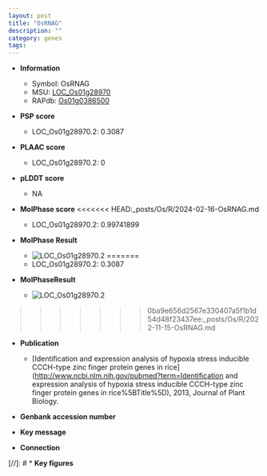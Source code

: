 ```yaml
---
layout: post
title: "OsRNAG"
description: ""
category: genes
tags: 
---
```


* **Information**  
    + Symbol: OsRNAG  
    + MSU: [LOC_Os01g28970](http://rice.plantbiology.msu.edu/cgi-bin/ORF_infopage.cgi?orf=LOC_Os01g28970)  
    + RAPdb: [Os01g0386500](http://rapdb.dna.affrc.go.jp/viewer/gbrowse_details/irgsp1?name=Os01g0386500)  

* **PSP score**  
    + LOC_Os01g28970.2: 0.3087 

* **PLAAC score**  
    + LOC_Os01g28970.2: 0 

* **pLDDT score**
    + NA


* **MolPhase score**
<<<<<<< HEAD:_posts/Os/R/2024-02-16-OsRNAG.md
    + LOC_Os01g28970.2: 0.99741899

* **MolPhase Result**
    + ![LOC_Os01g28970.2](https://304243504.github.io/Pictures/LOC_Os01g/LOC_Os01g28970.2.png)
=======
    + LOC_Os01g28970.2: 0.3087

* **MolPhaseResult**
    + ![LOC_Os01g28970.2](https://ricepsp.github.io/pictures/LOC_Os01g/LOC_Os01g28970.2.png)
>>>>>>> 0ba9e656d2567e330407a5f1b1d54d48f23437ee:_posts/Os/R/2022-11-15-OsRNAG.md

* **Publication**  
    + [Identification and expression analysis of hypoxia stress inducible CCCH-type zinc finger protein genes in rice](http://www.ncbi.nlm.nih.gov/pubmed?term=Identification and expression analysis of hypoxia stress inducible CCCH-type zinc finger protein genes in rice%5BTitle%5D), 2013, Journal of Plant Biology.

* **Genbank accession number**  

* **Key message**  

* **Connection**  

[//]: # * **Key figures**  


